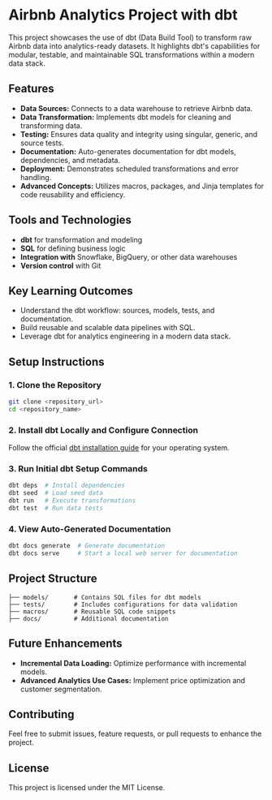 # Airbnb Analytics Project with dbt

This project showcases the use of dbt (Data Build Tool) to transform raw Airbnb data into analytics-ready datasets. It highlights dbt's capabilities for modular, testable, and maintainable SQL transformations within a modern data stack.

## Features
- **Data Sources:** Connects to a data warehouse to retrieve Airbnb data.
- **Data Transformation:** Implements dbt models for cleaning and transforming data.
- **Testing:** Ensures data quality and integrity using singular, generic, and source tests.
- **Documentation:** Auto-generates documentation for dbt models, dependencies, and metadata.
- **Deployment:** Demonstrates scheduled transformations and error handling.
- **Advanced Concepts:** Utilizes macros, packages, and Jinja templates for code reusability and efficiency.

## Tools and Technologies
- **dbt** for transformation and modeling
- **SQL** for defining business logic
- **Integration with** Snowflake, BigQuery, or other data warehouses
- **Version control** with Git

## Key Learning Outcomes
- Understand the dbt workflow: sources, models, tests, and documentation.
- Build reusable and scalable data pipelines with SQL.
- Leverage dbt for analytics engineering in a modern data stack.

## Setup Instructions
### 1. Clone the Repository
```bash
git clone <repository_url>
cd <repository_name>
```

### 2. Install dbt Locally and Configure Connection
Follow the official [dbt installation guide](https://docs.getdbt.com/docs/introduction) for your operating system.

### 3. Run Initial dbt Setup Commands
```bash
dbt deps  # Install dependencies
dbt seed  # Load seed data
dbt run   # Execute transformations
dbt test  # Run data tests
```

### 4. View Auto-Generated Documentation
```bash
dbt docs generate  # Generate documentation
dbt docs serve     # Start a local web server for documentation
```

## Project Structure
```
├── models/       # Contains SQL files for dbt models
├── tests/        # Includes configurations for data validation
├── macros/       # Reusable SQL code snippets
├── docs/         # Additional documentation
```

## Future Enhancements
- **Incremental Data Loading:** Optimize performance with incremental models.
- **Advanced Analytics Use Cases:** Implement price optimization and customer segmentation.

## Contributing
Feel free to submit issues, feature requests, or pull requests to enhance the project.

## License
This project is licensed under the MIT License.



